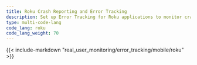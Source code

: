 ```yaml
---
title: Roku Crash Reporting and Error Tracking
description: Set up Error Tracking for Roku applications to monitor crashes, exceptions, and errors.
type: multi-code-lang
code_lang: roku
code_lang_weight: 70
---
```


{{< include-markdown "real_user_monitoring/error_tracking/mobile/roku" >}}